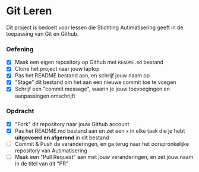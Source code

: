 # Git Leren

Dit project is bedoelt voor lessen die Stichting Autimatisering geeft in de toepassing van Git en Github.

### Oefening

- [x] Maak een eigen repository op Github met `README.md` bestand
- [x] Clone het project naar jouw laptop
- [x] Pas het README bestand aan, en schrijf jouw naam op
- [x] "Stage" dit bestand om het aan een nieuwe commit toe te voegen
- [x] Schrijf een "commit message", waarin je jouw toevoegingen en aanpassingen omschrijft

### Opdracht

- [x] "Fork" dit repository naar jouw Github account
- [x] Pas het README.md bestand aan en zet een `x` in elke taak die je hebt **uitgevoerd en afgerond** in dit bestand
- [ ] Commit & Push de veranderingen, en ga terug naar het oorspronkelijke repository van Autimatisering
- [ ] Maak een "Pull Request" aan met jouw veranderingen, en zet jouw naam in de titel van dit "PR"
